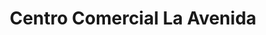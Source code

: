 ---
title: "Centro Comercial La Avenida"
url: /calabozo/centro-comercial-la-avenida/
shop: centro comercial
---
